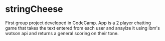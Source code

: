 # stringCheese
First group project developed in CodeCamp. App is a 2 player chatting game that takes the text entered from each user and anaylze it using ibm's watson api and returns a general scoring on their tone.
